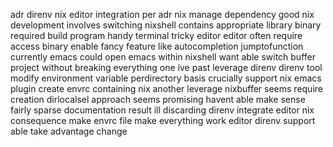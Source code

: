 adr direnv nix editor integration per adr nix manage dependency good nix development involves switching nixshell contains appropriate library binary required build program handy terminal tricky editor editor often require access binary enable fancy feature like autocompletion jumptofunction currently emacs could open emacs within nixshell want able switch buffer project without breaking everything one ive past leverage direnv direnv tool modify environment variable perdirectory basis crucially support nix emacs plugin create envrc containing nix another leverage nixbuffer seems require creation dirlocalsel approach seems promising havent able make sense fairly sparse documentation result ill discarding direnv integrate editor nix consequence make envrc file make everything work editor direnv support able take advantage change